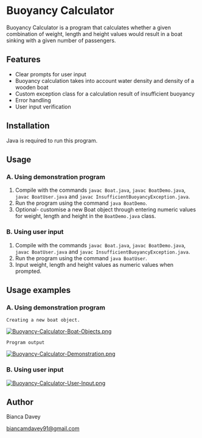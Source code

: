 # Buoyancy Calculator

Buoyancy Calculator is a program that calculates whether a given combination of weight, length and height values would result in a boat sinking with a given number of passengers.

## Features

* Clear prompts for user input
* Buoyancy calculation takes into account water density and density of a wooden boat
* Custom exception class for a calculation result of insufficient buoyancy
* Error handling 
* User input verification

## Installation

Java is required to run this program.

## Usage

### A. Using demonstration program

1. Compile with the commands `javac Boat.java`, `javac BoatDemo.java`, `javac BoatUser.java` and `javac InsufficientBuoyancyException.java`.
2. Run the program using the command `java BoatDemo`.
3. Optional- customise a new Boat object through entering numeric values for weight, length and height in the `BoatDemo.java` class.

### B. Using user input

1. Compile with the commands `javac Boat.java`, `javac BoatDemo.java`, `javac BoatUser.java` and `javac InsufficientBuoyancyException.java`.
2. Run the program using the command `java BoatUser`.
3. Input weight, length and height values as numeric values when prompted.

## Usage examples

### A. Using demonstration program

```
Creating a new boat object.
```
[![Buoyancy-Calculator-Boat-Objects.png](https://i.postimg.cc/760CGMRv/Buoyancy-Calculator-Boat-Objects.png)](https://postimg.cc/N9GGZTYb)

```
Program output
```
[![Buoyancy-Calculator-Demonstration.png](https://i.postimg.cc/0jCbZ5xc/Buoyancy-Calculator-Demonstration.png)](https://postimg.cc/GTHLmC4y)


### B. Using user input

[![Buoyancy-Calculator-User-Input.png](https://i.postimg.cc/SNDnMKgK/Buoyancy-Calculator-User-Input.png)](https://postimg.cc/qz6BfpVf)


## Author

Bianca Davey

biancamdavey91@gmail.com
